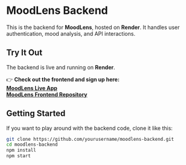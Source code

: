 # MoodLens Backend

This is the backend for **MoodLens**, hosted on **Render**. It handles user authentication, mood analysis, and API interactions.

## Try It Out  

The backend is live and running on **Render**.  

👉 **Check out the frontend and sign up here:**  
**[MoodLens Live App](https://khayrullo-isomiddinov.github.io/mood-lens/)**  
**[MoodLens Frontend Repository](https://github.com/khayrullo-isomiddinov/mood-lens)**  

## Getting Started  

If you want to play around with the backend code, clone it like this:

```sh
git clone https://github.com/yourusername/moodlens-backend.git
cd moodlens-backend
npm install
npm start

